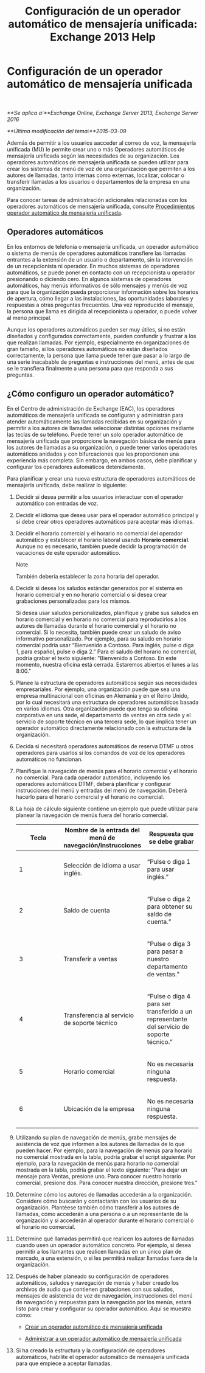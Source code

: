 ﻿---
title: 'Configuración de un operador automático de mensajería unificada: Exchange 2013 Help'
TOCTitle: Configuración de un operador automático de mensajería unificada
ms:assetid: 0a3492f8-8aba-4904-96fd-6e023175012a
ms:mtpsurl: https://technet.microsoft.com/es-es/library/JJ673508(v=EXCHG.150)
ms:contentKeyID: 49895461
ms.date: 04/23/2018
mtps_version: v=EXCHG.150
ms.translationtype: HT
---

# Configuración de un operador automático de mensajería unificada

 

_**Se aplica a:**Exchange Online, Exchange Server 2013, Exchange Server 2016_

_**Última modificación del tema:**2015-03-09_

Además de permitir a los usuarios aacceder al correo de voz, la mensajería unificada (MU) le permite crear uno o más Operadores automáticos de mensajería unificada según las necesidades de su organización. Los operadores automáticos de mensajería unificada se pueden utilizar para crear los sistemas de menú de voz de una organización que permiten a los autores de llamadas, tanto internas como externas, localizar, colocar o transferir llamadas a los usuarios o departamentos de la empresa en una organización.

Para conocer tareas de administración adicionales relacionadas con los operadores automáticos de mensajería unificada, consulte [Procedimientos operador automático de mensajería unificada](um-auto-attendant-procedures-exchange-2013-help.md).

## Operadores automáticos

En los entornos de telefonía o mensajería unificada, un operador automático o sistema de menús de operadores automáticos transfiere las llamadas entrantes a la extensión de un usuario o departamento, sin la intervención de un recepcionista ni operador. En muchos sistemas de operadores automáticos, se puede poner en contacto con un recepcionista u operador presionando o diciendo cero. En algunos sistemas de operadores automáticos, hay menús informativos de sólo mensajes y menús de voz para que la organización pueda proporcionar información sobre los horarios de apertura, cómo llegar a las instalaciones, las oportunidades laborales y respuestas a otras preguntas frecuentes. Una vez reproducido el mensaje, la persona que llama es dirigida al recepcionista u operador, o puede volver al menú principal.

Aunque los operadores automáticos pueden ser muy útiles, si no están diseñados y configurados correctamente, pueden confundir y frustrar a los que realizan llamadas. Por ejemplo, especialmente en organizaciones de gran tamaño, si los operadores automáticos no están diseñados correctamente, la persona que llama puede tener que pasar a lo largo de una serie inacabable de preguntas e instrucciones del menú, antes de que se le transfiera finalmente a una persona para que responda a sus preguntas.

## ¿Cómo configuro un operador automático?

En el Centro de administración de Exchange (EAC), los operadores automáticos de mensajería unificada se configuran y administran para atender automáticamente las llamadas recibidas en su organización y permitir a los autores de llamadas seleccionar distintas opciones mediante las teclas de su teléfono. Puede tener un solo operador automático de mensajería unificada que proporcione la navegación básica de menús para los autores de llamadas a su organización, o puede tener varios operadores automáticos anidados y con bifurcaciones que les proporcionen una experiencia más completa. Sin embargo, en ambos casos, debe planificar y configurar los operadores automáticos detenidamente.

Para planificar y crear una nueva estructura de operadores automáticos de mensajería unificada, debe realizar lo siguiente:

1.  Decidir si desea permitir a los usuarios interactuar con el operador automático con entradas de voz.

2.  Decidir el idioma que desea usar para el operador automático principal y si debe crear otros operadores automáticos para aceptar más idiomas.

3.  Decidir el horario comercial y el horario no comercial del operador automático y establecer el horario laboral usando **Horario comercial**. Aunque no es necesario, también puede decidir la programación de vacaciones de este operador automático.
    

    > [!NOTE]
    > También debería establecer la zona horaria del operador.



4.  Decidir si desea los saludos estándar generados por el sistema en horario comercial y en no horario comercial o si desea crear grabaciones personalizadas para los mismos.
    
    Si desea usar saludos personalizados, planifique y grabe sus saludos en horario comercial y en horario no comercial para reproducirlos a los autores de llamadas durante el horario comercial y el horario no comercial. Si lo necesita, también puede crear un saludo de aviso informativo personalizado. Por ejemplo, para su saludo en horario comercial podría usar “Bienvenido a Contoso. Para inglés, pulse o diga 1, para español, pulse o diga 2.” Para el saludo del horario no comercial, podría grabar el texto siguiente: "Bienvenido a Contoso. En este momento, nuestra oficina está cerrada. Estaremos abiertos el lunes a las 8:00."

5.  Planee la estructura de operadores automáticos según sus necesidades empresariales. Por ejemplo, una organización puede que sea una empresa multinacional con oficinas en Alemania y en el Reino Unido, por lo cual necesitará una estructura de operadores automáticos basada en varios idiomas. Otra organización puede que tenga su oficina corporativa en una sede, el departamento de ventas en otra sede y el servicio de soporte técnico en una tercera sede, lo que implica tener un operador automático directamente relacionado con la estructura de la organización.

6.  Decida si necesitará operadores automáticos de reserva DTMF u otros operadores para usarlos si los comandos de voz de los operadores automáticos no funcionan.

7.  Planifique la navegación de menús para el horario comercial y el horario no comercial. Para cada operador automático, incluyendo los operadores automáticos DTMF, deberá planificar y configurar instrucciones del menú y entradas del menú de navegación. Deberá hacerlo para el horario comercial y el horario no comercial.

8.  La hoja de cálculo siguiente contiene un ejemplo que puede utilizar para planear la navegación de menús fuera del horario comercial.
    
    
    <table>
    <colgroup>
    <col style="width: 33%" />
    <col style="width: 33%" />
    <col style="width: 33%" />
    </colgroup>
    <thead>
    <tr class="header">
    <th><strong>Tecla</strong></th>
    <th><strong>Nombre de la entrada del menú de navegación/instrucciones</strong></th>
    <th><strong>Respuesta que se debe grabar</strong></th>
    </tr>
    </thead>
    <tbody>
    <tr class="odd">
    <td><p>1</p></td>
    <td><p>Selección de idioma a usar inglés.</p></td>
    <td><p>“Pulse o diga 1 para usar inglés.”</p></td>
    </tr>
    <tr class="even">
    <td><p>2</p></td>
    <td><p>Saldo de cuenta</p></td>
    <td><p>“Pulse o diga 2 para obtener su saldo de cuenta.”</p></td>
    </tr>
    <tr class="odd">
    <td><p>3</p></td>
    <td><p>Transferir a ventas</p></td>
    <td><p>&quot;Pulse o diga 3 para pasar a nuestro departamento de ventas.&quot;</p></td>
    </tr>
    <tr class="even">
    <td><p>4</p></td>
    <td><p>Transferencia al servicio de soporte técnico</p></td>
    <td><p>“Pulse o diga 4 para ser transferido a un representante del servicio de soporte técnico.”</p></td>
    </tr>
    <tr class="odd">
    <td><p>5</p></td>
    <td><p>Horario comercial</p></td>
    <td><p>No es necesaria ninguna respuesta.</p></td>
    </tr>
    <tr class="even">
    <td><p>6</p></td>
    <td><p>Ubicación de la empresa</p></td>
    <td><p>No es necesaria ninguna respuesta.</p></td>
    </tr>
    </tbody>
    </table>


9.  Utilizando su plan de navegación de menús, grabe mensajes de asistencia de voz que informen a los autores de llamadas de lo que pueden hacer. Por ejemplo, para la navegación de menús para horario no comercial mostrada en la tabla, podría grabar el script siguiente: Por ejemplo, para la navegación de menús para horario no comercial mostrada en la tabla, podría grabar el texto siguiente: "Para dejar un mensaje para Ventas, presione uno. Para conocer nuestro horario comercial, presione dos. Para conocer nuestra dirección, presione tres."

10. Determine cómo los autores de llamadas accederán a la organización. Considere cómo buscarán y contactarán con los usuarios de su organización. Plantéese también cómo transferir a los autores de llamadas, cómo accederán a una persona o a un representante de la organización y si accederán al operador durante el horario comercial o el horario no comercial.

11. Determine qué llamadas permitirá que realicen los autores de llamadas cuando usen un operador automático concreto. Por ejemplo, si desea permitir a los llamantes que realicen llamadas en un único plan de marcado, a una extensión, o si les permitirá realizar llamadas fuera de la organización.

12. Después de haber planeado su configuración de operadores automáticos, saludos y navegación de menús y haber creado los archivos de audio que contienen grabaciones con sus saludos, mensajes de asistencia de voz de navegación, instrucciones del menú de navegación y respuestas para la navegación por los menús, estará listo para crear y configurar su operador automático. Aquí se muestra cómo:
    
      - [Crear un operador automático de mensajería unificada](create-a-um-auto-attendant-exchange-2013-help.md)
    
      - [Administrar a un operador automático de mensajería unificada](manage-a-um-auto-attendant-exchange-2013-help.md)

13. Si ha creado la estructura y la configuración de operadores automáticos, habilite el operador automático de mensajería unificada para que empiece a aceptar llamadas.


